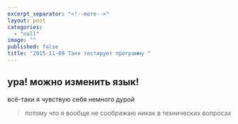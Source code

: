 ```yaml
---
excerpt_separator: "<!--more-->"
layout: post
categories: 
  - "null"
image: ""
published: false
title: "2015-11-09 Таня тестирует программу "
---
```


## ура! можно изменить язык! 

всё-таки я чувствую себя немного дурой  

> потому что я вообще не соображаю никак в технических вопросах




